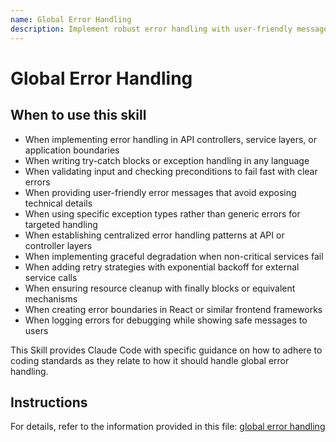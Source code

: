 ```yaml
---
name: Global Error Handling
description: Implement robust error handling with user-friendly messages, specific exception types, fail-fast validation, centralized error handling, graceful degradation, retry strategies, and proper resource cleanup. Use this skill when implementing error handling logic, try-catch blocks, exception handling, error boundaries, validation checks, API error responses, or resource cleanup. Apply when writing error handling in API controllers, service layers, frontend error boundaries, input validation, external service calls with retry logic, error logging, user-facing error messages, finally blocks for resource cleanup, or when establishing centralized error handling patterns at application boundaries. Use for any task involving exception handling, error recovery, graceful failure, or user error communication.
---
```


# Global Error Handling

## When to use this skill

- When implementing error handling in API controllers, service layers, or application boundaries
- When writing try-catch blocks or exception handling in any language
- When validating input and checking preconditions to fail fast with clear errors
- When providing user-friendly error messages that avoid exposing technical details
- When using specific exception types rather than generic errors for targeted handling
- When establishing centralized error handling patterns at API or controller layers
- When implementing graceful degradation when non-critical services fail
- When adding retry strategies with exponential backoff for external service calls
- When ensuring resource cleanup with finally blocks or equivalent mechanisms
- When creating error boundaries in React or similar frontend frameworks
- When logging errors for debugging while showing safe messages to users

This Skill provides Claude Code with specific guidance on how to adhere to coding standards as they relate to how it should handle global error handling.

## Instructions

For details, refer to the information provided in this file:
[global error handling](../../../agent-os/standards/global/error-handling.md)
